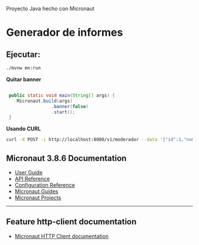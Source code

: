 Proyecto Java hecho con Micronaut

# Generador de informes

## Ejecutar:
```bash
./mvnw mn:run
```

**Quitar banner**
```java

 public static void main(String[] args) {
    Micronaut.build(args)
                 .banner(false)
                 .start();
 }

```

**Usando CURL**
```bash
curl -X POST -i http://localhost:8080/v1/moderador --data '{"id":1,"nombre":"Fernando","clave":""}'
```

## Micronaut 3.8.6 Documentation
- [User Guide](https://docs.micronaut.io/3.8.6/guide/index.html)
- [API Reference](https://docs.micronaut.io/3.8.6/api/index.html)
- [Configuration Reference](https://docs.micronaut.io/3.8.6/guide/configurationreference.html)
- [Micronaut Guides](https://guides.micronaut.io/index.html)
- [Micronaut Projects](https://github.com/micronaut-projects)
---

## Feature http-client documentation
- [Micronaut HTTP Client documentation](https://docs.micronaut.io/latest/guide/index.html#httpClient)


